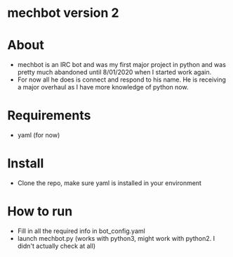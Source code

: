 # mechbot version 2

# About
 - mechbot is an IRC bot and was my first major project in python and was pretty much abandoned until 8/01/2020 when I started work again.
 - For now all he does is connect and respond to his name. He is receiving a major overhaul as I have more knowledge of python now.

# Requirements
 - yaml (for now)

# Install
 - Clone the repo, make sure yaml is installed in your environment

# How to run
 - Fill in all the required info in bot_config.yaml
 - launch mechbot.py (works with python3, might work with python2. I didn't actually check at all)

